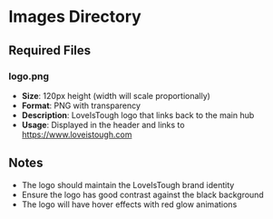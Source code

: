 # Images Directory

## Required Files

### logo.png
- **Size**: 120px height (width will scale proportionally)
- **Format**: PNG with transparency
- **Description**: LoveIsTough logo that links back to the main hub
- **Usage**: Displayed in the header and links to https://www.loveistough.com

## Notes
- The logo should maintain the LoveIsTough brand identity
- Ensure the logo has good contrast against the black background
- The logo will have hover effects with red glow animations
